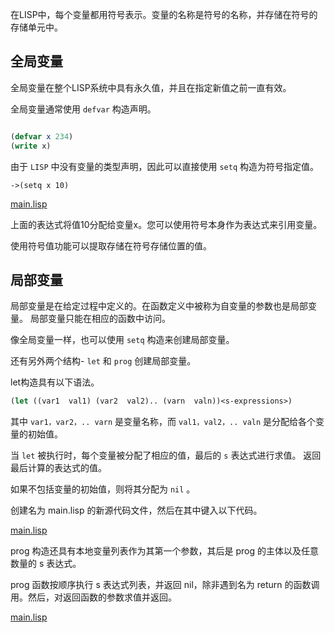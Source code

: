 在LISP中，每个变量都用符号表示。变量的名称是符号的名称，并存储在符号的存储单元中。
## 全局变量
全局变量在整个LISP系统中具有永久值，并且在指定新值之前一直有效。

全局变量通常使用 `defvar` 构造声明。

```lisp

(defvar x 234)
(write x)

```
由于 `LISP` 中没有变量的类型声明，因此可以直接使用 `setq` 构造为符号指定值。

```
->(setq x 10)

```

[main.lisp](main.lisp)



上面的表达式将值10分配给变量x。您可以使用符号本身作为表达式来引用变量。

使用符号值功能可以提取存储在符号存储位置的值。



## 局部变量

局部变量是在给定过程中定义的。在函数定义中被称为自变量的参数也是局部变量。
局部变量只能在相应的函数中访问。

像全局变量一样，也可以使用 `setq` 构造来创建局部变量。

还有另外两个结构- `let` 和 `prog` 创建局部变量。

let构造具有以下语法。

```lisp
(let ((var1  val1) (var2  val2).. (varn  valn))<s-expressions>)

```


其中 `var1，var2，.. varn` 是变量名称，而 `val1，val2，.. valn` 是分配给各个变量的初始值。

当 ` let ` 被执行时，每个变量被分配了相应的值，最后的 `s` 表达式进行求值。
返回最后计算的表达式的值。

如果不包括变量的初始值，则将其分配为 `nil` 。

创建名为 main.lisp 的新源代码文件，然后在其中键入以下代码。

[main.lisp](main.lisp)

prog 构造还具有本地变量列表作为其第一个参数，其后是 prog 的主体以及任意数量的 s 表达式。

prog 函数按顺序执行 s 表达式列表，并返回 nil，除非遇到名为 return 的函数调用。然后，对返回函数的参数求值并返回。

[main.lisp](main.lisp)
